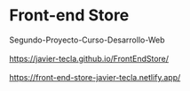 # Front-end Store
Segundo-Proyecto-Curso-Desarrollo-Web
<br>
<br>
https://javier-tecla.github.io/FrontEndStore/
<br>
<br>
https://front-end-store-javier-tecla.netlify.app/

